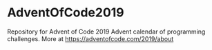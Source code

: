 # AdventOfCode2019
Repository for Advent of Code 2019 Advent calendar of programming challenges. More at https://adventofcode.com/2019/about
